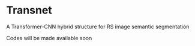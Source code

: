 # Transnet
A Transformer-CNN hybrid structure for RS image semantic segmentation

Codes will be made available soon
